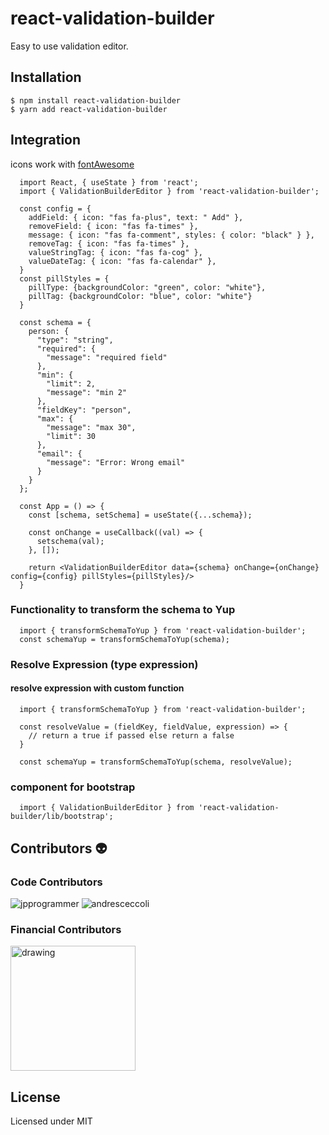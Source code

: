 
#  react-validation-builder
Easy to use validation editor.

## Installation
```
$ npm install react-validation-builder
$ yarn add react-validation-builder
```
## Integration
icons work with [fontAwesome](https://fontawesome.com/icons)

```
  import React, { useState } from 'react';
  import { ValidationBuilderEditor } from 'react-validation-builder';
  
  const config = {
    addField: { icon: "fas fa-plus", text: " Add" },
    removeField: { icon: "fas fa-times" },
    message: { icon: "fas fa-comment", styles: { color: "black" } },
    removeTag: { icon: "fas fa-times" },
    valueStringTag: { icon: "fas fa-cog" },
    valueDateTag: { icon: "fas fa-calendar" },
  }
  const pillStyles = {
    pillType: {backgroundColor: "green", color: "white"},
    pillTag: {backgroundColor: "blue", color: "white"}
  }

  const schema = {
    person: {
      "type": "string",
      "required": {
        "message": "required field"
      },
      "min": {
        "limit": 2,
        "message": "min 2"
      },
      "fieldKey": "person",
      "max": {
        "message": "max 30",
        "limit": 30
      },
      "email": {
        "message": "Error: Wrong email"
      }
    }
  };
  
  const App = () => {
    const [schema, setSchema] = useState({...schema});

    const onChange = useCallback((val) => {
      setschema(val);
    }, []);

    return <ValidationBuilderEditor data={schema} onChange={onChange} config={config} pillStyles={pillStyles}/>
  }
```
### Functionality to transform the schema to Yup
```
  import { transformSchemaToYup } from 'react-validation-builder';
  const schemaYup = transformSchemaToYup(schema);
```

### Resolve Expression (type expression)
#### resolve expression with custom function
```
  import { transformSchemaToYup } from 'react-validation-builder';

  const resolveValue = (fieldKey, fieldValue, expression) => {
    // return a true if passed else return a false
  }

  const schemaYup = transformSchemaToYup(schema, resolveValue);
```
### component for bootstrap
```
  import { ValidationBuilderEditor } from 'react-validation-builder/lib/bootstrap';
```
## Contributors 👽
### Code Contributors
![jpprogrammer](https://avatars.githubusercontent.com/u/52465504?s=56&)
![andresceccoli](https://avatars.githubusercontent.com/u/7004266?s=56&)
### Financial Contributors
<img src="https://app.sitrack.io/static/media/sitrack_color.22c61360.svg" alt="drawing" style="width:200px;"/>

## License

Licensed under MIT
